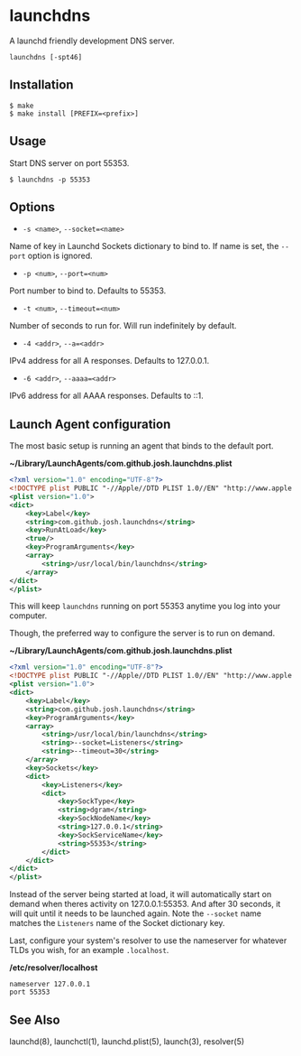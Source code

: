 # launchdns

A launchd friendly development DNS server.

```
launchdns [-spt46]
```


## Installation

```
$ make
$ make install [PREFIX=<prefix>]
````


## Usage

Start DNS server on port 55353.

```
$ launchdns -p 55353
```


## Options

* `-s <name>`, `--socket=<name>`

Name of key in Launchd Sockets dictionary to bind to. If name is set, the `--port` option is ignored.

* `-p <num>`, `--port=<num>`

Port number to bind to. Defaults to 55353.

* `-t <num>`, `--timeout=<num>`

Number of seconds to run for. Will run indefinitely by default.

* `-4 <addr>`, `--a=<addr>`

IPv4 address for all A responses. Defaults to 127.0.0.1.

* `-6 <addr>`, `--aaaa=<addr>`

IPv6 address for all AAAA responses. Defaults to ::1.


## Launch Agent configuration

The most basic setup is running an agent that binds to the default port.

**~/Library/LaunchAgents/com.github.josh.launchdns.plist**

``` xml
<?xml version="1.0" encoding="UTF-8"?>
<!DOCTYPE plist PUBLIC "-//Apple//DTD PLIST 1.0//EN" "http://www.apple.com/DTDs/PropertyList-1.0.dtd">
<plist version="1.0">
<dict>
	<key>Label</key>
	<string>com.github.josh.launchdns</string>
	<key>RunAtLoad</key>
	<true/>
	<key>ProgramArguments</key>
	<array>
		<string>/usr/local/bin/launchdns</string>
	</array>
</dict>
</plist>
```

This will keep `launchdns` running on port 55353 anytime you log into your computer.

Though, the preferred way to configure the server is to run on demand.

**~/Library/LaunchAgents/com.github.josh.launchdns.plist**

``` xml
<?xml version="1.0" encoding="UTF-8"?>
<!DOCTYPE plist PUBLIC "-//Apple//DTD PLIST 1.0//EN" "http://www.apple.com/DTDs/PropertyList-1.0.dtd">
<plist version="1.0">
<dict>
	<key>Label</key>
	<string>com.github.josh.launchdns</string>
	<key>ProgramArguments</key>
	<array>
		<string>/usr/local/bin/launchdns</string>
		<string>--socket=Listeners</string>
		<string>--timeout=30</string>
	</array>
	<key>Sockets</key>
	<dict>
		<key>Listeners</key>
		<dict>
			<key>SockType</key>
			<string>dgram</string>
			<key>SockNodeName</key>
			<string>127.0.0.1</string>
			<key>SockServiceName</key>
			<string>55353</string>
		</dict>
	</dict>
</dict>
</plist>
```

Instead of the server being started at load, it will automatically start on demand when theres activity on 127.0.0.1:55353. And after 30 seconds, it will quit until it needs to be launched again. Note the `--socket` name matches the `Listeners` name of the Socket dictionary key.

Last, configure your system's resolver to use the nameserver for whatever TLDs you wish, for an example `.localhost`.

**/etc/resolver/localhost**

```
nameserver 127.0.0.1
port 55353
```

## See Also

launchd(8), launchctl(1), launchd.plist(5), launch(3), resolver(5)
